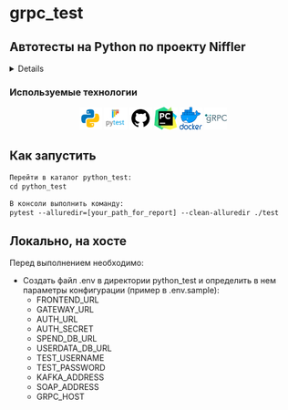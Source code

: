 # grpc_test

## Автотесты на Python по проекту Niffler


<details>

<img src="niffler-diagram.png" width="600">

- [Spring Authorization Server](https://spring.io/projects/spring-authorization-server)
- [Spring OAuth 2.0 Resource Server](https://docs.spring.io/spring-security/reference/servlet/oauth2/resource-server/index.html)
- [Spring data JPA](https://spring.io/projects/spring-data-jpa)
- [Spring Web](https://docs.spring.io/spring-framework/docs/current/reference/html/web.html#spring-web)
- [Spring actuator](https://docs.spring.io/spring-boot/docs/current/reference/html/actuator.html)
- [Spring gRPC by https://github.com/yidongnan](https://yidongnan.github.io/grpc-spring-boot-starter/en/server/getting-started.html)
- [Spring web-services](https://docs.spring.io/spring-ws/docs/current/reference/html/)
- [Apache Kafka](https://developer.confluent.io/quickstart/kafka-docker/)
- [Docker](https://www.docker.com/resources/what-container/)
- [Docker-compose](https://docs.docker.com/compose/)
- [Postgres](https://www.postgresql.org/about/)
- [React](https://ru.reactjs.org/docs/getting-started.html)
- [GraphQL](https://graphql.org/)
- [Thymeleaf](https://www.thymeleaf.org/)
- [Jakarta Bean Validation](https://beanvalidation.org/)
- [Jakarta JAXB](https://eclipse-ee4j.github.io/jaxb-ri/)
- [JUnit 5 (Extensions, Resolvers, etc)](https://junit.org/junit5/docs/current/user-guide/)
- [Retrofit 2](https://square.github.io/retrofit/)
- [Allure](https://docs.qameta.io/allure/)
- [Selenide](https://selenide.org/)
- [Selenoid & Selenoid-UI](https://aerokube.com/selenoid/latest/)
- [Allure-docker-service](https://github.com/fescobar/allure-docker-service)
- [Java 21](https://adoptium.net/en-GB/temurin/releases/)
- [Gradle 8.6](https://docs.gradle.org/8.6/release-notes.html)
- [GHA](https://docs.github.com/en/actions)
</details>


###  Используемые технологии
<p align="center">
  <code><img src="images/python.png" width="40" height="40"  alt="A-d-am" title="Python"></code>
  <code><img src="images/pytest.png" width="40" height="40"  alt="A-d-am" title="PyTest"></code>
  <code><img src="images/github.png" width="40" height="40"  alt="A-d-am" title="Github"></code>
  <code><img src="images/pycharm.png" width="40" height="40"  alt="A-d-am" title="PyCharm"></code>
  <code><img src="images/docker.png" width="40" height="40"  alt="A-d-am" title="Docker"></code>
  <code><img src="images/grpc.png" width="40" height="40"  alt="A-d-am" title="gRPC"></code>
</p>

## Как запустить
```
Перейти в каталог python_test:
cd python_test
```
```
В консоли выполнить команду:
pytest --alluredir=[your_path_for_report] --clean-alluredir ./test
```
## Локально, на хосте

Перед выполнением необходимо:
* Создать файл .env в директории python_test и определить в нем параметры конфигурации (пример в .env.sample):
    - FRONTEND_URL
    - GATEWAY_URL
    - AUTH_URL
    - AUTH_SECRET
    - SPEND_DB_URL
    - USERDATA_DB_URL
    - TEST_USERNAME
    - TEST_PASSWORD
    - KAFKA_ADDRESS
    - SOAP_ADDRESS
    - GRPC_HOST
